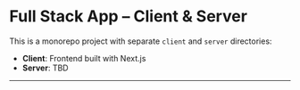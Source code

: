 # Full Stack App – Client & Server

This is a monorepo project with separate `client` and `server` directories:

- **Client**: Frontend built with Next.js
- **Server**: TBD

---
